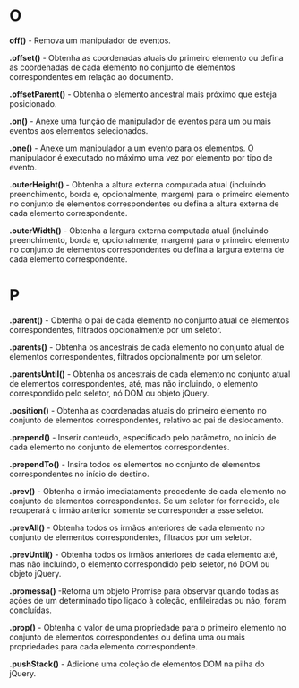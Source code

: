 # O

**off()** - Remova um manipulador de eventos.

**.offset()** - Obtenha as coordenadas atuais do primeiro elemento ou defina as coordenadas de cada elemento no conjunto de elementos correspondentes em relação ao documento.

**.offsetParent()** - Obtenha o elemento ancestral mais próximo que esteja posicionado.

**.on()** - Anexe uma função de manipulador de eventos para um ou mais eventos aos elementos selecionados.

**.one()** - Anexe um manipulador a um evento para os elementos. O manipulador é executado no máximo uma vez por elemento por tipo de evento.

**.outerHeight()** - Obtenha a altura externa computada atual (incluindo preenchimento, borda e, opcionalmente, margem) para o primeiro elemento no conjunto de elementos correspondentes ou defina a altura externa de cada elemento correspondente.

**.outerWidth()** - Obtenha a largura externa computada atual (incluindo preenchimento, borda e, opcionalmente, margem) para o primeiro elemento no conjunto de elementos correspondentes ou defina a largura externa de cada elemento correspondente.

# P

**.parent()** - Obtenha o pai de cada elemento no conjunto atual de elementos correspondentes, filtrados opcionalmente por um seletor.

**.parents()** - Obtenha os ancestrais de cada elemento no conjunto atual de elementos correspondentes, filtrados opcionalmente por um seletor.

**.parentsUntil()** - Obtenha os ancestrais de cada elemento no conjunto atual de elementos correspondentes, até, mas não incluindo, o elemento correspondido pelo seletor, nó DOM ou objeto jQuery.

**.position()** - Obtenha as coordenadas atuais do primeiro elemento no conjunto de elementos correspondentes, relativo ao pai de deslocamento.

**.prepend()** - Inserir conteúdo, especificado pelo parâmetro, no início de cada elemento no conjunto de elementos correspondentes.

**.prependTo()** - Insira todos os elementos no conjunto de elementos correspondentes no início do destino.

**.prev()** - Obtenha o irmão imediatamente precedente de cada elemento no conjunto de elementos correspondentes. Se um seletor for fornecido, ele recuperará o irmão anterior somente se corresponder a esse seletor. 

**.prevAll()** - Obtenha todos os irmãos anteriores de cada elemento no conjunto de elementos correspondentes, filtrados por um seletor.

**.prevUntil()** - Obtenha todos os irmãos anteriores de cada elemento até, mas não incluindo, o elemento correspondido pelo seletor, nó DOM ou objeto jQuery.

**.promessa()** -Retorna um objeto Promise para observar quando todas as ações de um determinado tipo ligado à coleção, enfileiradas ou não, foram concluídas.

**.prop()** - Obtenha o valor de uma propriedade para o primeiro elemento no conjunto de elementos correspondentes ou defina uma ou mais propriedades para cada elemento correspondente.

**.pushStack()** - Adicione uma coleção de elementos DOM na pilha do jQuery.
